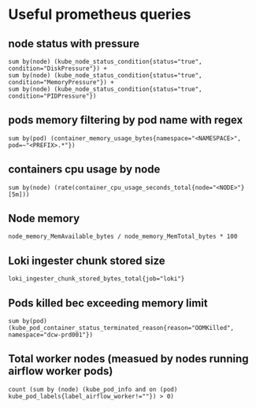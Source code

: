 # Useful prometheus queries

## node status with pressure

```promql
sum by(node) (kube_node_status_condition{status="true", condition="DiskPressure"}) +
sum by(node) (kube_node_status_condition{status="true", condition="MemoryPressure"}) +
sum by(node) (kube_node_status_condition{status="true", condition="PIDPressure"})
```

## pods memory filtering by pod name with regex

```promql
sum by(pod) (container_memory_usage_bytes{namespace="<NAMESPACE>", pod=~"<PREFIX>.*"})
```

## containers cpu usage by node

```promql
sum by(node) (rate(container_cpu_usage_seconds_total{node="<NODE>"}[5m]))
```

## Node memory

```promql
node_memory_MemAvailable_bytes / node_memory_MemTotal_bytes * 100
```

## Loki ingester chunk stored size

```promql
loki_ingester_chunk_stored_bytes_total{job="loki"}
```

## Pods killed bec exceeding memory limit

```promql
sum by(pod) (kube_pod_container_status_terminated_reason{reason="OOMKilled", namespace="dcw-prd001"})
```

## Total worker nodes (measued by nodes running airflow worker pods)

```promql
count (sum by (node) (kube_pod_info and on (pod) kube_pod_labels{label_airflow_worker!=""}) > 0)
```